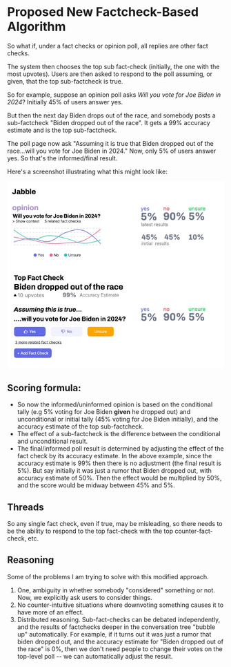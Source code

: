 # Proposed New Factcheck-Based Algorithm

So what if, under a fact checks or opinion poll, all replies are other fact checks.

The system then chooses the top sub fact-check (initially, the one with the most upvotes). Users are then asked to respond to the poll assuming, or given, that the top sub-factcheck is true.

So for example, suppose an opinion poll asks *Will you vote for Joe Biden in 2024*? Initially 45% of users answer yes. 


But then the next day Biden drops out of the race, and somebody posts a sub-factcheck "Biden dropped out of the race". It gets a 99% accuracy estimate and is the top sub-factcheck.

The poll page now ask "Assuming it is true that Biden dropped out of the race...will you vote for Joe Biden in 2024." Now, only 5% of users answer yes. So that's the informed/final result.

Here's a screenshot illustrating what this might look like:

![mockup factcheck-based scoring UI](./graphics/2024-10-03-factcheck-based-scoring/mockup-factcheck-based-scoring.png)

## Scoring formula:

- So now the informed/uninformed opinion is based on the conditional tally (e.g 5% voting for Joe Biden **given** he dropped out) and unconditional or initial tally (45% voting for Joe Biden initially), and the accuracy estimate of the top sub-factcheck.
- The effect of a sub-factcheck is the difference between the conditional and unconditional result. 
- The final/informed poll result is determined by adjusting the effect of the fact check by its accuracy estimate. In the above example, since the accuracy estimate is 99% then there is no adjustment (the final result is 5%). But say initially it was just a rumor that Biden dropped out, with accuracy estimate of 50%. Then the effect would be multiplied by 50%, and the score would be midway between 45% and 5%.

## Threads

So any single fact check, even if true, may be misleading, so there needs to be the ability to respond to the top fact-check with the top counter-fact-check, etc.

## Reasoning

Some of the problems I am trying to solve with this modified approach.

1. One, ambiguity in whether somebody "considered" something or not. Now, we explicitly ask users to consider things.
1. No counter-intuitive situations where downvoting something causes it to have more of an effect.
1. Distributed reasoning. Sub-fact-checks can be debated independently, and the results of factchecks deeper in the conversation tree "bubble up" automatically. For example, if it turns out it was just a rumor that biden dropped out, and the accuracy estimate for "Biden dropped out of the race" is 0%, then we don't need people to change their votes on the top-level poll -- we can automatically adjust the result.

